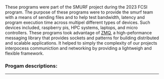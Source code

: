 These programs were part of the SMURF project during the 2023 FCSI program.
The purpose of these programs were to provide the smurf team with a means of 
sending files and to help test bandwidth, latency and program execution time
across multipel different types of devices. Such devices included, raspberry pis,
HPC systems, laptops, and micro controllers. These programs took advantage of [ZMQ](https://zeromq.org/),
a high-peformance messaging library that provides sockets and patterns for building
distributed and scalable applications. It helped to simply the complexity of our projects
interpocess communiction and networking by providing a lightweigh and flexible framework.

### Progam descriptions:
---

